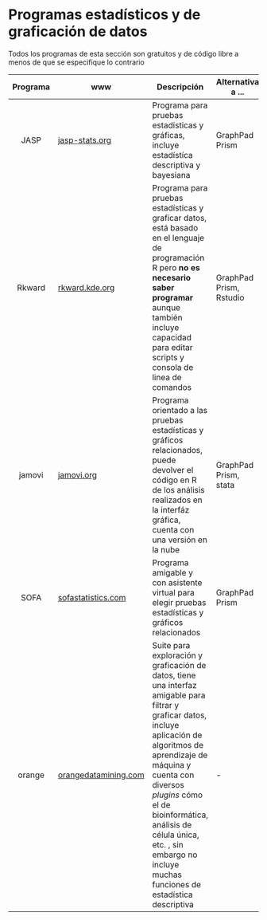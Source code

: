 # Programas estadísticos y de graficación de datos 

Todos los programas de esta sección son gratuitos y de código libre a menos de que se especifique lo contrario

| Programa | www | Descripción | Alternativa a ... |Windows|MacOS|GNU/Linux|Licencia|
|:----------:|-----|-------------|-------------------|:---:|:---:|:---:|--------|
| JASP | [jasp-stats.org](https://jasp-stats.org/) | Programa para pruebas estadisticas y gráficas, incluye estadístíca descriptiva y bayesiana | GraphPad Prism | Si | Si | Si | GPL 2/3 |
| Rkward | [rkward.kde.org](https://rkward.kde.org/) | Programa para pruebas estadísticas y graficar datos, está basado en el lenguaje de programación R pero **no es necesario saber programar** aunque también incluye capacidad para editar scripts y consola de linea de comandos | GraphPad Prism, Rstudio | Si | Si | Si | GPL 2/3 |
| jamovi | [jamovi.org](https://www.jamovi.org/) | Programa orientado a las pruebas estadísticas y gráficos relacionados, puede devolver el código en R de los análisis realizados en la interfáz gráfica, cuenta con una versión en la nube | GraphPad Prism, stata | Si | Si | Si | GPL 3 |  
| SOFA | [sofastatistics.com](https://www.sofastatistics.com/) | Programa amigable y con asistente virtual para elegir pruebas estadísticas y gráficos relacionados | GraphPad Prism | Si | Si | Si | GPL 3 |
| orange | [orangedatamining.com](https://orangedatamining.com/) | Suite para exploración y graficación de datos, tiene una interfaz amigable para filtrar y graficar datos, incluye aplicación de algoritmos de aprendizaje de máquina y cuenta con diversos _plugins_ cómo el de bioinformática, análisis de célula única, etc. , sin embargo no incluye muchas funciones de estadística descriptiva | - | Si | Si | Si | GPL 2/3 |
